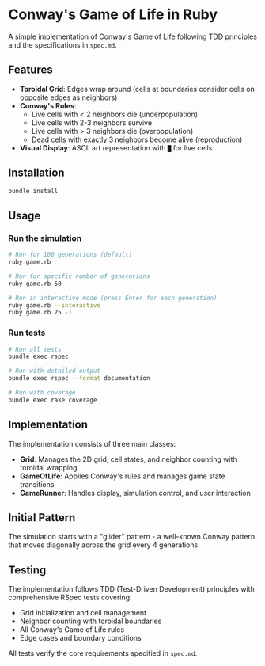 # Conway's Game of Life in Ruby

A simple implementation of Conway's Game of Life following TDD principles and the specifications in `spec.md`.

## Features

- **Toroidal Grid**: Edges wrap around (cells at boundaries consider cells on opposite edges as neighbors)
- **Conway's Rules**:
  - Live cells with < 2 neighbors die (underpopulation)
  - Live cells with 2-3 neighbors survive
  - Live cells with > 3 neighbors die (overpopulation)
  - Dead cells with exactly 3 neighbors become alive (reproduction)
- **Visual Display**: ASCII art representation with `█` for live cells

## Installation

```bash
bundle install
```

## Usage

### Run the simulation
```bash
# Run for 100 generations (default)
ruby game.rb

# Run for specific number of generations
ruby game.rb 50

# Run in interactive mode (press Enter for each generation)
ruby game.rb --interactive
ruby game.rb 25 -i
```

### Run tests
```bash
# Run all tests
bundle exec rspec

# Run with detailed output
bundle exec rspec --format documentation

# Run with coverage
bundle exec rake coverage
```

## Implementation

The implementation consists of three main classes:

- **Grid**: Manages the 2D grid, cell states, and neighbor counting with toroidal wrapping
- **GameOfLife**: Applies Conway's rules and manages game state transitions
- **GameRunner**: Handles display, simulation control, and user interaction

## Initial Pattern

The simulation starts with a "glider" pattern - a well-known Conway pattern that moves diagonally across the grid every 4 generations.

## Testing

The implementation follows TDD (Test-Driven Development) principles with comprehensive RSpec tests covering:
- Grid initialization and cell management
- Neighbor counting with toroidal boundaries
- All Conway's Game of Life rules
- Edge cases and boundary conditions

All tests verify the core requirements specified in `spec.md`.
